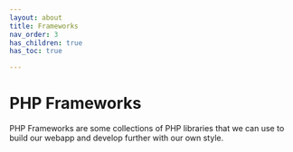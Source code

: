 ```yaml
---
layout: about
title: Frameworks
nav_order: 3
has_children: true
has_toc: true

---
```


# PHP Frameworks

PHP Frameworks are some collections of PHP libraries that we can use to build our webapp and develop further with our own style. 
